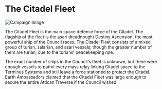 # The Citadel Fleet

![Campaign Image](/media/the-citadel-fleet.webp)

The Citadel Fleet is the main space defense force of the Citadel. The flagship of the fleet is the asari dreadnought Destiny Ascension, the most powerful ship of the Council races. The Citadel Fleet consists of a mixed group of turian, salarian, and asari vessels, though the greater number of them are turian, due to the turians' peacekeeping role.

The exact number of ships in the Council's fleet is unknown, but there were enough vessels to patrol every mass relay linking Citadel space to the Terminus Systems and still leave a force stationed to protect the Citadel. Earth Ambassadors claimed that the Citadel Fleet was large enough to secure the entire Attican Traverse if the Council wished.